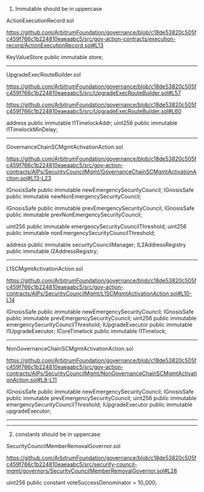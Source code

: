 1. Immutable should be in uppercase

ActionExecutionRecord.sol

https://github.com/ArbitrumFoundation/governance/blob/c18de53820c505fc459f766c1b224810eaeaabc5/src/gov-action-contracts/execution-record/ActionExecutionRecord.sol#L13

KeyValueStore public immutable store;

--------------------------------------------------------------

UpgradeExecRouteBuilder.sol

https://github.com/ArbitrumFoundation/governance/blob/c18de53820c505fc459f766c1b224810eaeaabc5/src/UpgradeExecRouteBuilder.sol#L57

https://github.com/ArbitrumFoundation/governance/blob/c18de53820c505fc459f766c1b224810eaeaabc5/src/UpgradeExecRouteBuilder.sol#L60

address public immutable l1TimelockAddr;
uint256 public immutable l1TimelockMinDelay;

--------------------------------------------------------------

GovernanceChainSCMgmtActivationAction.sol

https://github.com/ArbitrumFoundation/governance/blob/c18de53820c505fc459f766c1b224810eaeaabc5/src/gov-action-contracts/AIPs/SecurityCouncilMgmt/GovernanceChainSCMgmtActivationAction.sol#L13-L23

IGnosisSafe public immutable newEmergencySecurityCouncil;
IGnosisSafe public immutable newNonEmergencySecurityCouncil;

IGnosisSafe public immutable prevEmergencySecurityCouncil;
IGnosisSafe public immutable prevNonEmergencySecurityCouncil;

uint256 public immutable emergencySecurityCouncilThreshold;
uint256 public immutable nonEmergencySecurityCouncilThreshold;

address public immutable securityCouncilManager;
IL2AddressRegistry public immutable l2AddressRegistry;

-------------------------------------------------------------

L1SCMgmtActivationAction.sol

https://github.com/ArbitrumFoundation/governance/blob/c18de53820c505fc459f766c1b224810eaeaabc5/src/gov-action-contracts/AIPs/SecurityCouncilMgmt/L1SCMgmtActivationAction.sol#L10-L14

IGnosisSafe public immutable newEmergencySecurityCouncil;
IGnosisSafe public immutable prevEmergencySecurityCouncil;
uint256 public immutable emergencySecurityCouncilThreshold;
IUpgradeExecutor public immutable l1UpgradeExecutor;
ICoreTimelock public immutable l1Timelock;

----------------------------------------------------------

NonGovernanceChainSCMgmtActivationAction.sol

https://github.com/ArbitrumFoundation/governance/blob/c18de53820c505fc459f766c1b224810eaeaabc5/src/gov-action-contracts/AIPs/SecurityCouncilMgmt/NonGovernanceChainSCMgmtActivationAction.sol#L8-L11

IGnosisSafe public immutable newEmergencySecurityCouncil;
IGnosisSafe public immutable prevEmergencySecurityCouncil;
uint256 public immutable emergencySecurityCouncilThreshold;
IUpgradeExecutor public immutable upgradeExecutor;

________________________________________________________________________
_______________________________________________________________________

2. constants should be in uppercase

SecurityCouncilMemberRemovalGovernor.sol

https://github.com/ArbitrumFoundation/governance/blob/c18de53820c505fc459f766c1b224810eaeaabc5/src/security-council-mgmt/governors/SecurityCouncilMemberRemovalGovernor.sol#L28

uint256 public constant voteSuccessDenominator = 10_000;









